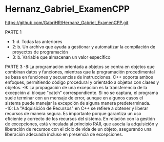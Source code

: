 # Hernanz_Gabriel_ExamenCPP
https://github.com/GabriHR/Hernanz_Gabriel_ExamenCPP.git

PARTE 1
- 1: d. Todas las anteriores
- 2: b. Un archivo que ayuda a gestionar y automatizar la compilación de proyectos de programación
- 3: b. Variable que almacenan un valor específico

PARTE 3
-8:La programación orientada a objetos se centra en objetos que combinan datos y funciones, mientras que la programación procedimental se basa en funciones y secuencias de instrucciones. C++ soporta ambos enfoques, permitiendo código procedural y orientado a objetos con clases y objetos.
-9: La propagación de una excepción es la transferencia de la excepción al bloque "catch" correspondiente. Si no se captura, el programa suele terminar con un mensaje de error, aunque en algunos casos el sistema puede manejar la excepción de alguna manera predeterminada.
-10: La "Adquisición de Recursos" en C++ se refiere a obtener y liberar recursos de manera segura. Es importante porque garantiza un uso eficiente y correcto de los recursos del sistema. En relación con la gestión de excepciones, está vinculada al principio RAII, que asocia la adquisición y liberación de recursos con el ciclo de vida de un objeto, asegurando una liberación adecuada incluso en presencia de excepciones.

